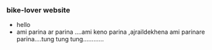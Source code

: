 ### bike-lover website

* hello
* ami parina ar parina ....ami keno parina ,ajraildekhena ami parinare parina....tung tung tung............
